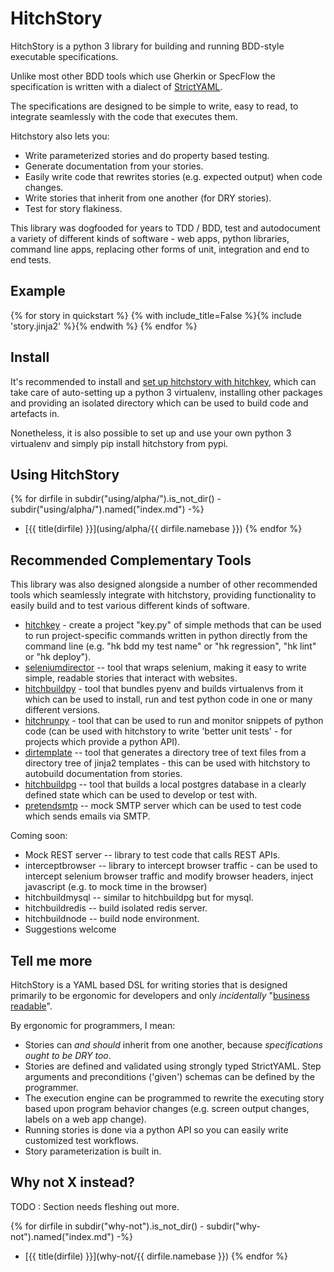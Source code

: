 HitchStory
==========

HitchStory is a python 3 library for building and running BDD-style executable specifications.

Unlike most other BDD tools which use Gherkin or SpecFlow the specification is written
with a dialect of [StrictYAML](https://hitchdev.com/strictyaml).

The specifications are designed to be simple to write, easy to read, to integrate seamlessly with the
code that executes them.

Hitchstory also lets you:

* Write parameterized stories and do property based testing.
* Generate documentation from your stories.
* Easily write code that rewrites stories (e.g. expected output) when code changes.
* Write stories that inherit from one another (for DRY stories).
* Test for story flakiness.

This library was dogfooded for years to TDD / BDD, test and autodocument a variety
of different kinds of software - web apps, python libraries, command line apps,
replacing other forms of unit, integration and end to end tests.

Example
-------

{% for story in quickstart %}
{% with include_title=False %}{% include 'story.jinja2' %}{% endwith %}
{% endfor %}


Install
-------

It's recommended to install and [set up hitchstory with hitchkey](setup-with-hitchkey), which can take care of auto-setting
up a python 3 virtualenv, installing other packages and providing an isolated directory which can be used to build code
and artefacts in.

Nonetheless, it is also possible to set up and use your own python 3 virtualenv and simply pip install hitchstory
from pypi.


Using HitchStory
----------------

{% for dirfile in subdir("using/alpha/").is_not_dir() - subdir("using/alpha/").named("index.md") -%}
- [{{ title(dirfile) }}](using/alpha/{{ dirfile.namebase }})
{% endfor %}


Recommended Complementary Tools
-------------------------------

This library was also designed alongside a number of other recommended tools which seamlessly
integrate with hitchstory, providing functionality to easily build and to test various different
kinds of software.

* [hitchkey](https://github.com/hitchdev/hitchkey) - create a project "key.py" of simple methods that can be used to run project-specific commands written in python directly from the command line (e.g. "hk bdd my test name" or "hk regression", "hk lint" or "hk deploy").
* [seleniumdirector](https://github.com/hitchdev/seleniumdirector) -- tool that wraps selenium, making it easy to write simple, readable stories that interact with websites.
* [hitchbuildpy](https://github.com/hitchdev/hitchbuildpy) - tool that bundles pyenv and builds virtualenvs from it which can be used to install, run and test python code in one or many different versions.
* [hitchrunpy](https://github.com/hitchdev/hitchrunpy) - tool that can be used to run and monitor snippets of python code (can be used with hitchstory to write 'better unit tests' - for projects which provide a python API).
* [dirtemplate](https://github.com/hitchdev/dirtemplate) -- tool that generates a directory tree of text files from a directory tree of jinja2 templates - this can be used with hitchstory to autobuild documentation from stories.
* [hitchbuildpg](https://github.com/hitchdev/hitchbuildpg) -- tool that builds a local postgres database in a clearly defined state which can be used to develop or test with.
* [pretendsmtp](https://github.com/hitchdev/pretendsmtp) -- mock SMTP server which can be used to test code which sends emails via SMTP.

Coming soon:

* Mock REST server -- library to test code that calls REST APIs.
* interceptbrowser -- library to intercept browser traffic - can be used to intercept selenium browser traffic and modify browser headers, inject javascript (e.g. to mock time in the browser)
* hitchbuildmysql -- similar to hitchbuildpg but for mysql.
* hitchbuildredis -- build isolated redis server.
* hitchbuildnode -- build node environment.
* Suggestions welcome

Tell me more
------------

HitchStory is a YAML based DSL for writing stories that is designed primarily to be ergonomic
for developers and only *incidentally* "[business readable](https://www.martinfowler.com/bliki/BusinessReadableDSL.html)".

By ergonomic for programmers, I mean:

* Stories can *and should* inherit from one another, because *specifications ought to be DRY too*.
* Stories are defined and validated using strongly typed StrictYAML. Step arguments and preconditions ('given') schemas can be defined by the programmer.
* The execution engine can be programmed to rewrite the executing story based upon program behavior changes (e.g. screen output changes, labels on a web app change).
* Running stories is done via a python API so you can easily write customized test workflows.
* Story parameterization is built in.



Why not X instead?
------------------

TODO : Section needs fleshing out more.

{% for dirfile in subdir("why-not").is_not_dir() - subdir("why-not").named("index.md") -%} 
- [{{ title(dirfile) }}](why-not/{{ dirfile.namebase }})
{% endfor %}
